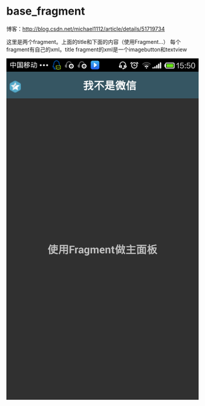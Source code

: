 ﻿# base_fragment
博客：http://blog.csdn.net/michael1112/article/details/51719734

这里是两个fragment。上面的title和下面的内容（使用Fragment...）
每个fragment有自己的xml。title fragment的xml是一个imagebutton和textview

<img src="https://raw.githubusercontent.com/whtchl/base_fragment/master/RecycView/pic/ic.png"/>
